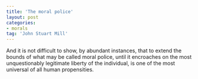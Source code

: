 ```yaml
---
title: 'The moral police'
layout: post
categories:
- morals
tag: 'John Stuart Mill'
---
```


And it is not difficult to show, by abundant instances, that to extend the bounds of what may be called moral police, until it encroaches on the most unquestionably legitimate liberty of the individual, is one of the most universal of all human propensities.